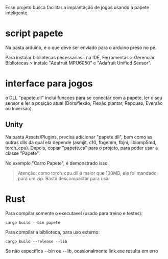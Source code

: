 Esse projeto busca facilitar a implantação de jogos usando a papete inteligente. 

# script papete
Na pasta arduino, é o que deve ser enviado para o arduino preso no pé.

Para instalar bibliotecas necessarias:: na IDE, Ferramentas > Gerenciar Bibliotecas > instale "Adafruit MPU6050" e "Adafruit Unified Sensor".

# interface para jogos
o DLL "papete.dll" inclui funcoes para se conectar com a papete, ler o seu sensor e ler a posição atual (Dorsiflexão, Flexão plantar, Repouso, Eversão ou Inversão).

## Unity
Na pasta Assets/Plugins, precisa adicionar "papete.dll", bem como as outras dlls da qual ela depende (asmjit, c10, fbgemm, fbjni, libiomp5md, torch_cpu).
Depois, copiar "papete.cs" para o projeto, para poder usar a classe "Papete".

No exemplo "Carro Papete", é demonstrado isso.
> Atenção: como torch_cpu.dll é maior que 100MB, ele foi mandado para um zip. Basta descompactar para usar

# Rust

Para compilar somente o executavel (usado para treino e testes):

    cargo build --bin papete

Para compilar a biblioteca, para uso externo:

    cargo build --release --lib

Se não especifica --bin ou --lib, ocasionalmente link.exe resulta em erro
